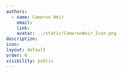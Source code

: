 ```yaml
---
authors:
  - name: Cameron Weir
    email: 
    link: 
    avatar: ../static/CameronWeir_Icon.png
description: 
icon: 
layout: default
order: 0
visibility: public
---
```

# 